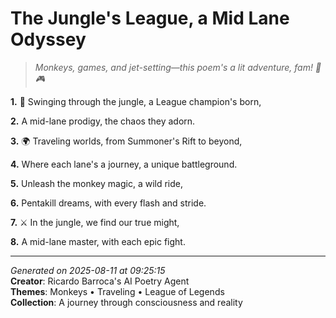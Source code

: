 # The Jungle's League, a Mid Lane Odyssey

> *Monkeys, games, and jet-setting—this poem's a lit adventure, fam! 🌴🎮*

**1.** 🐒 Swinging through the jungle, a League champion's born,


**2.** A mid-lane prodigy, the chaos they adorn.


**3.** 🌍 Traveling worlds, from Summoner's Rift to beyond,


**4.** Where each lane's a journey, a unique battleground.


**5.** Unleash the monkey magic, a wild ride,


**6.** Pentakill dreams, with every flash and stride.


**7.** ⚔️ In the jungle, we find our true might,


**8.** A mid-lane master, with each epic fight.



---

*Generated on 2025-08-11 at 09:25:15*  
**Creator**: Ricardo Barroca's AI Poetry Agent  
**Themes**: Monkeys • Traveling • League of Legends  
**Collection**: A journey through consciousness and reality